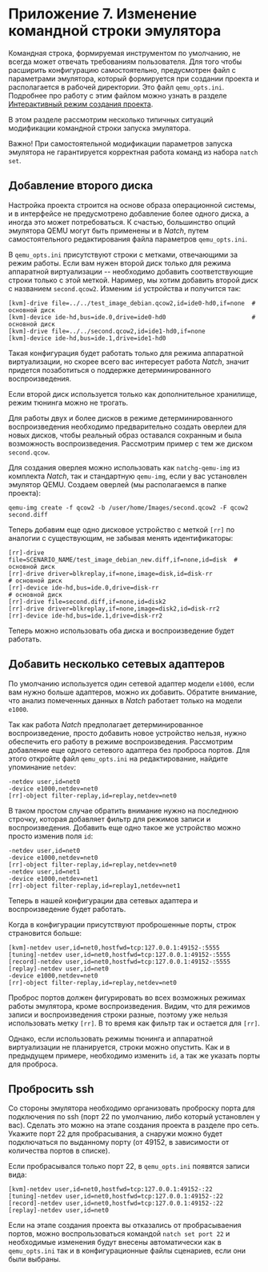 <div style="page-break-before:always;">
</div>

# <a name="natch_cmd_line"></a>Приложение 7. Изменение командной строки эмулятора

Командная строка, формируемая инструментом по умолчанию, не всегда может отвечать требованиям пользователя.
Для того чтобы расширить конфигурацию самостоятельно, предусмотрен файл с параметрами эмулятора, который
формируется при создании проекта и располагается в рабочей директории. Это файл `qemu_opts.ini`.
Подробнее про работу с этим файлом можно узнать в разделе
[Интерактивный режим создания проекта](6_create_project.md#natch_run_script).

В этом разделе рассмотрим несколько типичных ситуаций модификации командной строки запуска эмулятора.

Важно! При самостоятельной модификации параметров запуска эмулятора не гарантируется корректная работа команд из набора `natch set`.

## Добавление второго диска

Настройка проекта строится на основе образа операционной системы, и в интерфейсе не предусмотрено
добавление более одного диска, а иногда это может потребоваться.
К счастью, большинство опций эмулятора QEMU могут быть применены и в *Natch*, путем самостоятельного
редактирования файла параметров `qemu_opts.ini`.

В `qemu_opts.ini` присутствуют строки с метками, отвечающими за режим работы. Если вам нужен второй
диск только для режима аппаратной виртуализации -- необходимо добавить соответствующие строки только
с этой меткой. Наример, мы хотим добавить второй диск с названием `second.qcow2`.
Изменим `id` устройства и получится так:
```
[kvm]-drive file=../../test_image_debian.qcow2,id=ide0-hd0,if=none  # основной диск
[kvm]-device ide-hd,bus=ide.0,drive=ide0-hd0                        # основной диск
[kvm]-drive file=../../second.qcow2,id=ide1-hd0,if=none
[kvm]-device ide-hd,bus=ide.1,drive=ide1-hd0
```

Такая конфигурация будет работать только для режима аппаратной виртуализации, но скорее всего
вас интересует работа *Natch*, значит придется позаботиться о поддержке детерминированного воспроизведения.

Если второй диск используется только как дополнительное хранилище, режим тюнинга можно не трогать.

Для работы двух и более дисков в режиме детерминированного воспроизведения необходимо предварительно
создать оверлеи для новых дисков, чтобы реальный образ оставался сохранным и была возможность воспроизведения.
Рассмотрим пример с тем же диском `second.qcow`.

Для создания оверлея можно использовать как `natchg-qemu-img` из комплекта *Natch*, так и стандартную `qemu-img`, если
у вас установлен эмулятор QEMU.
Создаем оверлей (мы располагаемся в папке проекта):

```
qemu-img create -f qcow2 -b /user/home/Images/second.qcow2 -F qcow2 second.diff
```

Теперь добавим еще одно дисковое устройство с меткой `[rr]` по аналогии с существующим, не забывая менять идентификаторы:

```
[rr]-drive file=SCENARIO_NAME/test_image_debian_new.diff,if=none,id=disk  # основной диск
[rr]-drive driver=blkreplay,if=none,image=disk,id=disk-rr                 # основной диск
[rr]-device ide-hd,bus=ide.0,drive=disk-rr                                # основной диск
[rr]-drive file=second.diff,if=none,id=disk2
[rr]-drive driver=blkreplay,if=none,image=disk2,id=disk-rr2
[rr]-device ide-hd,bus=ide.1,drive=disk-rr2
```

Теперь можно использовать оба диска и воспроизведение будет работать.

## Добавить несколько сетевых адаптеров

По умолчанию используется один сетевой адаптер модели `e1000`, если вам нужно больше адаптеров,
можно их добавить. Обратите внимание, что анализ помеченных данных в *Natch* работает только на модели `e1000`.

Так как работа *Natch* предполагает детерминированное воспроизведение, просто добавить новое устройство
нельзя, нужно обеспечить его работу в режиме воспроизведения. Рассмотрим добавление еще одного сетевого
адаптера без проброса портов. Для этого откройте файл `qemu_opts.ini` на редактирование, найдите упоминание
`netdev`:

```
-netdev user,id=net0
-device e1000,netdev=net0
[rr]-object filter-replay,id=replay,netdev=net0
```
В таком простом случае обратить внимание нужно на последнюю строчку, которая добавляет фильтр для режимов записи и
воспроизведения. Добавить еще одно такое же устройство можно просто изменив поля `id`:
```
-netdev user,id=net0
-device e1000,netdev=net0
[rr]-object filter-replay,id=replay,netdev=net0
-netdev user,id=net1
-device e1000,netdev=net1
[rr]-object filter-replay,id=replay1,netdev=net1
```
Теперь в нашей конфигурации два сетевых адаптера и воспроизведение будет работать.

Когда в конфигурации присутствуют проброшенные порты, строк страновится больше:
```
[kvm]-netdev user,id=net0,hostfwd=tcp:127.0.0.1:49152-:5555
[tuning]-netdev user,id=net0,hostfwd=tcp:127.0.0.1:49152-:5555
[record]-netdev user,id=net0,hostfwd=tcp:127.0.0.1:49152-:5555
[replay]-netdev user,id=net0
-device e1000,netdev=net0
[rr]-object filter-replay,id=replay,netdev=net0
```

Проброс портов должен фигурировать во всех возможных режимах работы эмулятора, кроме воспроизведения.
Видим, что для режимов записи и воспроизведения строки разные, поэтому уже нельзя использовать метку `[rr]`.
В то время как фильтр так и остается для `[rr]`.

Однако, если использовать режимы тюнинга и аппаратной виртуализации не планируется, строки можно
опустить. Как и в предыдущем примере, необходимо изменить `id`, а так же указать порты для проброса.

## Пробросить ssh

Со стороны эмулятора необходимо организовать проброску порта для подключения по ssh (порт 22 по умолчанию,
либо который установлен у вас). Сделать это можно на этапе создания проекта в разделе про сеть.
Укажите порт 22 для пробрасывания, а снаружи можно будет подключаться по выданному порту (от 49152,
в зависимости от количества портов в списке).

Если пробрасывался только порт 22, в `qemu_opts.ini` появятся записи вида:
```
[kvm]-netdev user,id=net0,hostfwd=tcp:127.0.0.1:49152-:22
[tuning]-netdev user,id=net0,hostfwd=tcp:127.0.0.1:49152-:22
[record]-netdev user,id=net0,hostfwd=tcp:127.0.0.1:49152-:22
[replay]-netdev user,id=net0
```

Если на этапе создания проекта вы отказались от пробрасываения портов, можно воспрользоваться командой
`natch set port 22` и необходимые изменения будут внесены автоматически как в `qemu_opts.ini` так и в
конфигурационные файлы сценариев, если они были выбраны.

<!-- вместо этого сдлать раздел с расширениями опций куэму -->
<!--
как поменять дисковое устройство
как добавить второй диск
как пробросить ssh
как добавить несколько сетевых адаптеров -->